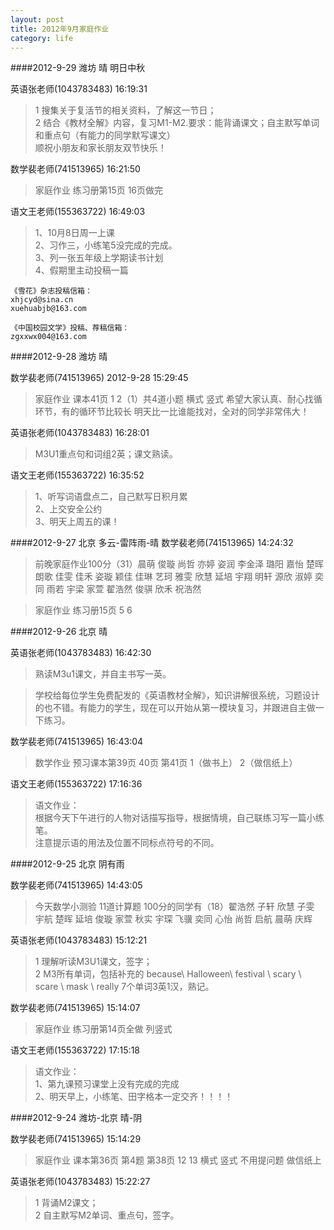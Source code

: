 ```yaml
---
layout: post
title: 2012年9月家庭作业
category: life
---
```


####2012-9-29  潍坊  晴  明日中秋

英语张老师(1043783483)  16:19:31

>1 搜集关于复活节的相关资料，了解这一节日；   
>2 结合《教材全解》内容，复习M1-M2.要求：能背诵课文；自主默写单词和重点句（有能力的同学默写课文）  
>顺祝小朋友和家长朋友双节快乐！  

数学裴老师(741513965)  16:21:50

>家庭作业 练习册第15页 16页做完

语文王老师(155363722)  16:49:03

>1、10月8日周一上课  
>2、习作三，小练笔5没完成的完成。   
>3、列一张五年级上学期读书计划   
>4、假期里主动投稿一篇   


    《雪花》杂志投稿信箱：
    xhjcyd@sina.cn
    xuehuabjb@163.com
    
    《中国校园文学》投稿、荐稿信箱：
    zgxxwx004@163.com
 
####2012-9-28  潍坊  晴

数学裴老师(741513965) 2012-9-28 15:29:45

>家庭作业  课本41页 1 2（1）共4道小题 横式 竖式 希望大家认真、耐心找循环节，有的循环节比较长  明天比一比谁能找对，全对的同学非常伟大！

英语张老师(1043783483)  16:28:01

>M3U1重点句和词组2英；课文熟读。

语文王老师(155363722)  16:35:52

>1、听写词语盘点二，自己默写日积月累  
>2、上交安全公约  
>3、明天上周五的课！


####2012-9-27  北京  多云-雷阵雨-晴
数学裴老师(741513965) 14:24:32 

>前晚家庭作业100分（31）晨萌 俊璇 尚哲 亦婷 姿润 李金泽 璐阳 嘉怡 楚晖 朗歌 佳雯 佳禾 姿璇 颖佳 佳琳 艺珂 雅雯 欣慧 延培 宇翔 明轩 源欣 淑婷 奕同 雨若 宇梁 家萱 翟浩然 俊骐 欣禾 祝浩然   

>家庭作业  练习册15页 5 6 

####2012-9-26  北京  晴

英语张老师(1043783483)  16:42:30

>熟读M3u1课文，并自主书写一英。

>学校给每位学生免费配发的《英语教材全解》，知识讲解很系统，习题设计的也不错。有能力的学生，现在可以开始从第一模块复习，并跟进自主做一下练习。

数学裴老师(741513965)  16:43:04

>数学作业  预习课本第39页 40页 第41页 1（做书上） 2（做信纸上）

语文王老师(155363722)  17:16:36

>语文作业：  
>   根据今天下午进行的人物对话描写指导，根据情境，自己联练习写一篇小练笔。  
>   注意提示语的用法及位置不同标点符号的不同。  

####2012-9-25  北京  阴有雨

数学裴老师(741513965)  14:43:05

>今天数学小测验 11道计算题 100分的同学有（18）翟浩然 子轩 欣慧 子雯 宇航 楚晖 延培 俊璇 家萱 秋实 宇琛 飞骥 奕同 心怡 尚哲 启航 晨萌 庆辉 

英语张老师(1043783483)  15:12:21

>1 理解听读M3U1课文，签字；  
>2 M3所有单词，包括补充的 because\ Halloween\ festival \ scary \ scare \ mask \ really 7个单词3英1汉，熟记。  

数学裴老师(741513965)  15:14:07

>家庭作业  练习册第14页全做 列竖式

语文王老师(155363722)  17:15:18

>语文作业：  
>1、第九课预习课堂上没有完成的完成  
>2、明天早上，小练笔、田字格本一定交齐！！！！  

####2012-9-24  潍坊-北京  晴-阴 

数学裴老师(741513965) 15:14:29

>家庭作业  课本第36页 第4题 第38页 12  13 横式 竖式  不用提问题  做信纸上   

英语张老师(1043783483) 15:22:27

>1 背诵M2课文；  
>2 自主默写M2单词、重点句，签字。
